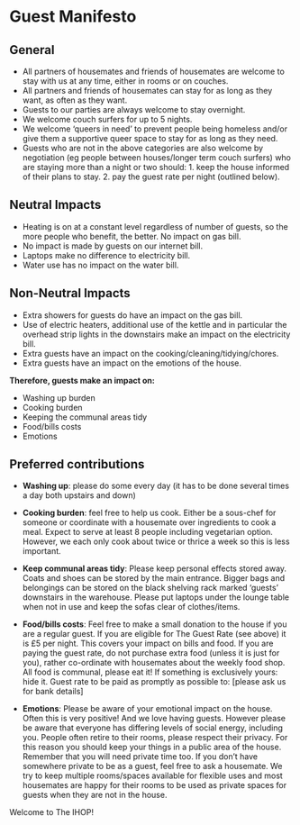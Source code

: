 # Guest Manifesto

## General

* All partners of housemates and friends of housemates are welcome to stay
  with us at any time, either in rooms or on couches.
* All partners and friends of housemates can stay for as long as they want,
  as often as they want.
* Guests to our parties are always welcome to stay overnight.
* We welcome couch surfers for up to 5 nights.
* We welcome ‘queers in need’ to prevent people being homeless and/or give
  them a supportive queer space to stay for as long as they need.
* Guests who are not in the above categories are also welcome by negotiation
  (eg people between houses/longer term couch surfers) who are staying more
  than a night or two should:
      1. keep the house informed of their plans to stay.
      2. pay the guest rate per night (outlined below).

## Neutral Impacts

* Heating is on at a constant level regardless of number of guests, so the more people who benefit, the better. No impact on gas bill.
* No impact is made by guests on our internet bill.
* Laptops make no difference to electricity bill.
* Water use has no impact on the water bill.

## Non-Neutral Impacts

* Extra showers for guests do have an impact on the gas bill.
* Use of electric heaters, additional use of the kettle and in particular the overhead strip lights in the downstairs make an impact on the electricity bill.
* Extra guests have an impact on the cooking/cleaning/tidying/chores.
* Extra guests have an impact on the emotions of the house.

**Therefore, guests make an impact on:**

* Washing up burden
* Cooking burden
* Keeping the communal areas tidy
* Food/bills costs
* Emotions

## Preferred contributions

* **Washing up**: please do some every day (it has to be done several times a day both upstairs and down)

* **Cooking burden**: feel free to help us cook. Either be a sous-chef for someone or coordinate with a housemate over ingredients to cook a meal. Expect to serve at least 8 people including vegetarian option. However, we each only cook about twice or thrice a week so this is less important.

* **Keep communal areas tidy**: Please keep personal effects stored away. Coats and shoes can be stored by the main entrance. Bigger bags and belongings can be stored on the black shelving rack marked ‘guests’ downstairs in the warehouse. Please put laptops under the lounge table when not in use and keep the sofas clear of clothes/items.

* **Food/bills costs**: Feel free to make a small donation to the house if you are a regular guest. If you are eligible for The Guest Rate (see above) it is £5 per night. This covers your impact on bills and food. If you are paying the guest rate, do not purchase extra food (unless it is just for you), rather co-ordinate with housemates about the weekly food shop. All food is communal, please eat it! If something is exclusively yours: hide it. Guest rate to be paid as promptly as possible to: [please ask us for bank details]

* **Emotions**: Please be aware of your emotional impact on the house. Often
  this is very positive! And we love having guests. However please be aware
  that everyone has differing levels of social energy, including you. People
  often retire to their rooms, please respect their privacy. For this reason
  you should keep your things in a public area of the house. Remember that you
  will need private time too. If you don’t have somewhere private to be as a
  guest, feel free to ask a housemate. We try to keep multiple rooms/spaces
  available for flexible uses and most housemates are happy for their rooms
  to be used as private spaces for guests when they are not in the house.


Welcome to The IHOP!
